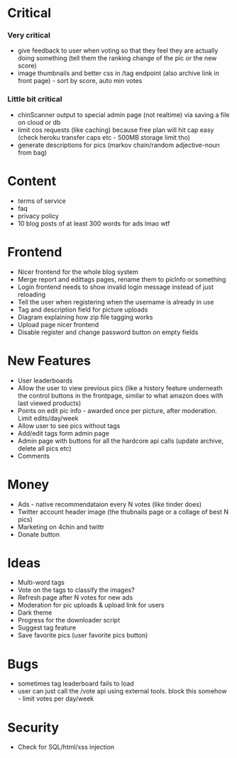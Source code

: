 # Critical

### Very critical
* give feedback to user when voting so that they feel they are actually doing something (tell them the ranking change of the pic or the new score)
* image thumbnails and better css in /tag endpoint (also archive link in front page) - sort by score, auto min votes

### Little bit critical
* chinScanner output to special admin page (not realtime) via saving a file on cloud or db
* limit cos requests (like caching) because free plan will hit cap easy (check heroku transfer caps etc - 500MB storage limit tho)
* generate descriptions for pics (markov chain/random adjective-noun from bag)
    
# Content
* terms of service
* faq
* privacy policy
* 10 blog posts of at least 300 words for ads lmao wtf

# Frontend 
* Nicer frontend for the whole blog system
* Merge report and edittags pages, rename them to picInfo or something
* Login frontend needs to show invalid login message instead of just reloading
* Tell the user when registering when the username is already in use
* Tag and description field for picture uploads
* Diagram explaining how zip file tagging works
* Upload page nicer frontend
* Disable register and change password button on empty fields
    
# New Features
* User leaderboards
* Allow the user to view previous pics (like a history feature underneath the control buttons in the frontpage, similar to what amazon does with last viewed products)
* Points on edit pic info - awarded once per picture, after moderation. Limit edits/day/week
* Allow user to see pics without tags
* Add/edit tags form admin page
* Admin page with buttons for all the hardcore api calls (update archive, delete all pics etc)
* Comments

# Money
* Ads - native recommendataion every N votes (like tinder does)
* Twitter account header image (the thubnails page or a collage of best N pics)
* Marketing on 4chin and twittr
* Donate button

# Ideas
* Multi-word tags
* Vote on the tags to classify the images?
* Refresh page after N votes for new ads
* Moderation for pic uploads & upload link for users
* Dark theme
* Progress for the downloader script
* Suggest tag feature
* Save favorite pics (user favorite pics button)

# Bugs
* sometimes tag leaderboard fails to load
* user can just call the /vote api using external tools. block this somehow - limit votes per day/week


# Security
* Check for SQL/html/xss injection